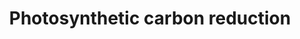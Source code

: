 ---
annotations:
- type: Pathway Ontology
  value: photosynthesis pathway
authors:
- MartijnVanIersel
- Khanspers
- MaintBot
- Egonw
- Mkutmon
- Fehrhart
- Eweitz
description: ''
last-edited: 2021-05-27
organisms:
- Arabidopsis thaliana
redirect_from:
- /index.php/Pathway:WP1461
- /instance/WP1461
schema-jsonld:
- '@context': https://schema.org/
  '@id': https://wikipathways.github.io/pathways/WP1461.html
  '@type': Dataset
  creator:
    '@type': Organization
    name: WikiPathways
  description: ''
  keywords:
  - CAB3
  - RbcS2B
  - Fructose 6P
  - H+
  - Ferredoxin
  - Plastocyanin
  - P700
  - RCA
  - RuBP
  - RbcS1B
  - O2
  - Plastoquinone
  - Ferredoxin-NADP reductase
  - LHB1B1
  - Sucrose
  - CO2
  - ATPPT2
  - ATPGLP1
  - ADP
  - NADP
  - ATP Synthase
  - RbS1Ac
  - Triose-P
  - RbcS3B
  - 3-PGA
  - ATP
  - glycoxylate
  - CAB1
  - Glucose-UDP
  - Glycolate
  - NADPH
  - P-glycolate
  - LHB1B2
  - RbcL
  - Rubisco
  - CAB2
  license: CC0
  name: Photosynthetic carbon reduction
seo: CreativeWork
title: Photosynthetic carbon reduction
wpid: WP1461
---